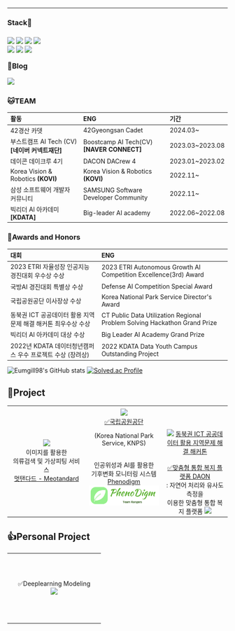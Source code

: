 
<hr>
<h3>Stack🚩<h3>

<div>
  <p>
    <img src="https://img.shields.io/badge/Python-blue?style=flat-square&logo=Python&logoColor=white"/></a>
    <img src="https://img.shields.io/badge/JS-yellow?style=flat-square&logo=JavaScript&logoColor=white"/></a>
    <img src="https://img.shields.io/badge/Django-black?style=flat-square&logo=Django&logoColor=white"/></a>
    <img src="https://img.shields.io/badge/Node.js-339933?style=flat-square&logo=Node.js&logoColor=white"/></a>
    <br>
    <img src="https://img.shields.io/badge/TensorFlow-FF6F00?style=flat-square&logo=TensorFlow&logoColor=white"/></a>
    <img src="https://img.shields.io/badge/Keras-D00000?style=flat-square&logo=Keras&logoColor=white"/></a>
    <img src="https://img.shields.io/badge/PyTorch-EE4C2C?style=flat-square&logo=PyTorch&logoColor=white"/></a>
   </p>
 </div>

<p>🎈Blog</p>
<a href="https://eumgill98.tistory.com/"><img src="https://img.shields.io/badge/Tistory-black?style=flat-square&logo=Tistory&logoColor=white"></a>  

### 🐱TEAM

|활동|ENG|기간|
|:--|:--|:--|
|42경산 카뎃|42Gyeongsan Cadet|2024.03~|
|부스트캠프 AI Tech (CV)**[네이버 커넥트재단]**|Boostcamp AI Tech(CV) **[NAVER CONNECT]**|2023.03~2023.08|
|데이콘 데이크루 4기|DACON DACrew 4|2023.01~2023.02|
|Korea Vision & Robotics **(KOVI)**|Korea Vision & Robotics **(KOVI)**|2022.11~|
|삼성 소프트웨어 개발자 커뮤니티|SAMSUNG Software Developer Community|2022.11~|
|빅리더 AI 아카데미 **[KDATA]**|Big-leader AI academy|2022.06~2022.08|  


### 🤝Awards and Honors
|대회|ENG|
|:--|:--|
|2023 ETRI 자율성장 인공지능 경진대회 우수상 수상|2023 ETRI Autonomous Growth AI Competition Excellence(3rd) Award|
|국방AI 경진대회 특별상 수상|Defense AI Competition Special Award|
|국립공원공단 이사장상 수상|Korea National Park Service Director's Award|
|동북권 ICT 공공데이터 활용 지역문제 해결 해커톤 최우수상 수상|CT Public Data Utilization Regional Problem Solving Hackathon Grand Prize|
|빅리더 AI 아카데미 대상 수상|Big Leader AI Academy Grand Prize|
|2022년 KDATA 데이터청년캠퍼스 우수 프로젝트 수상 (장려상)|2022 KDATA Data Youth Campus Outstanding Project|  


![Eumgill98's GitHub stats](https://github-readme-stats.vercel.app/api?username=Eumgill98&show_icons=true&theme=highcontrast)
[![Solved.ac Profile](http://mazassumnida.wtf/api/generate_badge?boj=wjdghcks6735)](https://solved.ac/wjdghcks6735)  

## 🚩Project
<table>
  <tr height="160px">
    <td align="center" width="400px">
      <a href='https://github.com/Eumgill98/Meotandard'><img src='https://github.com/Eumgill98/Meotandard/raw/main/resource/logo.png'></a>
      <br>
      <a>이미지를 활용한<br/> 의류검색 및 가상피팅 서비스<br/><a href='https://github.com/Eumgill98/Meotandard'> 멋탠다드 - Meotandard</a></a>
    </td>
    <td align="center" width="400px">
      <img src='https://www.knps.or.kr/portal/images/main2017/h_logo.png'>
      <br>
      <a href='https://www.knps.or.kr/portal/main.do'>✅국립공원공단</a>
      <p>(Korea National Park Service, KNPS)<p>
      <br>
      <a>인공위성과 AI를 활용한<br/> 기후변화 모니터링 시스템<br/><a href='https://github.com/Eumgill98/knps_phenology-1'> Phenodigm</a></a>
      <a href='https://github.com/Eumgill98/knps_phenology-1'><img src='https://github.com/Eumgill98/knps_phenology-1/blob/main/logo/phenodigm_logo.png?raw=true'></a>
    </td>
    <td align="center" width="400px">
      <br/><br/><br/>
      <a href='https://www.kbmaeil.com/news/articleView.html?idxno=940194'><img src='https://lms.ictcog.or.kr/images/ogimage.jpg'></a>
      <a href='https://www.kbmaeil.com/news/articleView.html?idxno=940194'>동북권 ICT 공공데이터 활용 지역문제 해결 해커톤<a><br/><br/>
      <a href='https://github.com/Eumgill98/DAON'>✅맞춤형 통합 복지 플랫폼 DAON</a>
      <a><br/>: 자연어 처리와 유사도 측정을<br/> 이용한 맞춤형 통합 복지 플랫폼</a>
      <a href='https://github.com/Eumgill98/DAON'><img src ='https://raw.githubusercontent.com/Eumgill98/ict_project/main/daon/daon/static/map/daon.png'><a>
    </td>
  </tr>
</table>

<h2>👍Personal Project</h2>
<table>
  <tr height="160px">
    <td align="center" width="200px">
      ✅Deeplearning Modeling  <br/> 
      <a href="https://github.com/EumgillAI" target="_blank"><img src="https://img.shields.io/badge/GiHub-181717?style=flat-square&logo=GitHub&logoColor=white"/></a>
    </td> 
  </tr>
</table>
  

